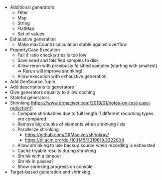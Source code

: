 - Additional generators
    - Filter
    - Map
    - String
    - FlatMap
    - Set of values
- Exhaustive generation
    - Make maxCount() calculation stable against overflow
- PropertyCase Execution
  - Fail if ratio checks/tries is too low
  - Save seed and falsified samples to disk
  - Allow rerun with previously falsified samples (starting with smallest) 
    => Rerun will improve shrinking!
  - Allow execution with exhaustive generation
- Add GenSource.Tuple
- Add descriptions to generators
- Give generators equality to allow caching
- Stateful generators
- Shrinking (https://www.drmaciver.com/2019/01/notes-on-test-case-reduction/)
  - Compare shrinkables due to full length if different recording types are compared
  - Remove big chunks of elements when shrinking lists
  - Parallelize shrinking 
    - https://github.com/DRMacIver/shrinkray/
    - https://dl.acm.org/doi/10.1145/3319619.3322004
  - Allow shrinking to use backup source when recording is exhausted
  - Cache tryable results during shrinking
  - Shrink with a timeout
  - Shrink in passes? 
  - Show shrinking progress on console
- Target-based generation and shrinking
